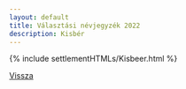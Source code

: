 ```yaml
---
layout: default
title: Választási névjegyzék 2022
description: Kisbér
---
```


{% include settlementHTMLs/Kisbeer.html %}

[Vissza](./)